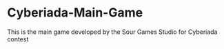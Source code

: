 # Cyberiada-Main-Game
This is the main game developed by the Sour Games Studio for Cyberiada contest
